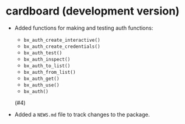 # cardboard (development version)

* Added functions for making and testing auth functions:
  - `bx_auth_create_interactive()`
  - `bx_auth_create_credentials()`
  - `bx_auth_test()`
  - `bx_auth_inspect()`
  - `bx_auth_to_list()`
  - `bx_auth_from_list()`
  - `bx_auth_get()`
  - `bx_auth_use()`
  - `bx_auth()`

  
  (#4)

* Added a `NEWS.md` file to track changes to the package.
